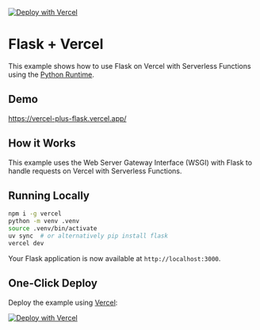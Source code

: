 [![Deploy with Vercel](https://vercel.com/button)](https://vercel.com/new/clone?repository-url=https%3A%2F%2Fgithub.com%2Fvercel%2Fvercel%2Ftree%2Fmain%2Fexamples%2Fflask&demo-title=Flask%20API&demo-description=Use%20Flask%20API%20on%20Vercel%20with%20Serverless%20Functions%20using%20the%20Python%20Runtime.&demo-url=https%3A%2F%2Fvercel-plus-flask.vercel.app%2F&demo-image=https://assets.vercel.com/image/upload/v1669994600/random/python.png)

# Flask + Vercel

This example shows how to use Flask on Vercel with Serverless Functions using the [Python Runtime](https://vercel.com/docs/concepts/functions/serverless-functions/runtimes/python).

## Demo

https://vercel-plus-flask.vercel.app/

## How it Works

This example uses the Web Server Gateway Interface (WSGI) with Flask to handle requests on Vercel with Serverless Functions.

## Running Locally

```bash
npm i -g vercel
python -m venv .venv
source .venv/bin/activate
uv sync  # or alternatively pip install flask
vercel dev
```

Your Flask application is now available at `http://localhost:3000`.

## One-Click Deploy

Deploy the example using [Vercel](https://vercel.com?utm_source=github&utm_medium=readme&utm_campaign=vercel-examples):

[![Deploy with Vercel](https://vercel.com/button)](https://vercel.com/new/clone?repository-url=https%3A%2F%2Fgithub.com%2Fvercel%2Fvercel%2Ftree%2Fmain%2Fexamples%2Fflask&demo-title=Flask%20API&demo-description=Use%20Flask%20API%20on%20Vercel%20with%20Serverless%20Functions%20using%20the%20Python%20Runtime.&demo-url=https%3A%2F%2Fvercel-plus-flask.vercel.app%2F&demo-image=https://assets.vercel.com/image/upload/v1669994600/random/python.png)
